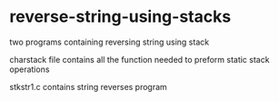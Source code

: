 # reverse-string-using-stacks
two programs containing reversing string using  stack

charstack file contains all the function needed to preform static stack operations

stkstr1.c contains string reverses program

